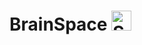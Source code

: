# BrainSpace <img width="32" alt="Screenshot 2024-01-31 at 9 26 47 PM" src="https://github.com/kiransarvaiya/BrainSpace/assets/16743405/fb1230e2-5c67-4ced-9a39-e7b8d18e704e">
